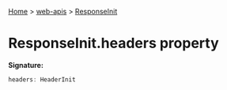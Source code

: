 <!-- docId=web-apis.responseinit.headers -->

[Home](./index.md) &gt; [web-apis](./web-apis.md) &gt; [ResponseInit](./web-apis.responseinit.md)

# ResponseInit.headers property


**Signature:**
```javascript
headers: HeaderInit
```
